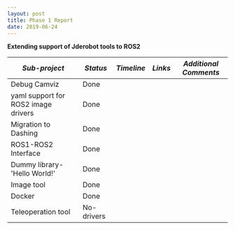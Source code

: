 ```yaml
---
layout: post
title: Phase 1 Report 
date: 2019-06-24 
---
```


**Extending support of Jderobot tools to ROS2**


| *Sub-project* |  *Status*     |  *Timeline* | *Links*  | *Additional Comments* |
| ------------- | ------------- | ----------- | ---------| --------------------- |      
| Debug Camviz      | Done |       |          |          |                       |
| yaml support for ROS2 image drivers      | Done     |         |          |     |                    
| Migration to Dashing | Done      |           |          |                      |
| ROS1-ROS2 Interface | Done      |           |          |                       |
| Dummy library- 'Hello World!' | Done      |           |          |             |
| Image tool | Done      |           |          |                                |
| Docker | Done      |           |          |                                    |
| Teleoperation tool | No-drivers      |           |          |                                    |


